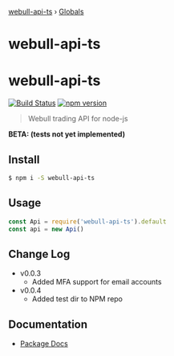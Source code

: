 [webull-api-ts](README.md) › [Globals](globals.md)

# webull-api-ts

# webull-api-ts
[![Build Status](https://travis-ci.org/edmundpf/webull-api-ts.svg?branch=master)](https://travis-ci.org/edmundpf/webull-api-ts)
[![npm version](https://badge.fury.io/js/webull-api-ts.svg)](https://badge.fury.io/js/webull-api-ts)
> Webull trading API for node-js

**BETA: (tests not yet implemented)**

## Install
``` bash
$ npm i -S webull-api-ts
```

## Usage
``` javascript
const Api = require('webull-api-ts').default
const api = new Api()
```

## Change Log
* v0.0.3
	* Added MFA support for email accounts
* v0.0.4
	* Added test dir to NPM repo

## Documentation
* [Package Docs](docs/globals.md)
